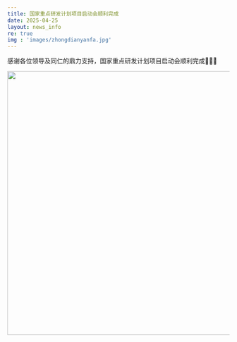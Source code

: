 ```yaml
---
title: 国家重点研发计划项目启动会顺利完成
date: 2025-04-25
layout: news_info
re: true
img : 'images/zhongdianyanfa.jpg'
---
```

感谢各位领导及同仁的鼎力支持，国家重点研发计划项目启动会顺利完成🎉🎉🎉

<div style="text-align: center;">
    <img src="{{ 'images/zhongdianyanfa.jpg' | relative_url }} " width="800" height="600" style="margin: auto;"/>
</div>
